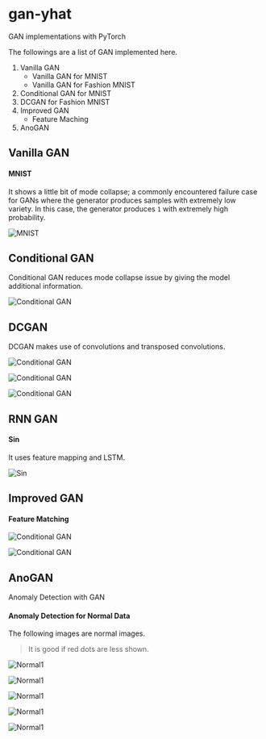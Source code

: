 # gan-yhat
GAN implementations with PyTorch

The followings are a list of GAN implemented here.

1. Vanilla GAN
    - Vanilla GAN for MNIST
    - Vanilla GAN for Fashion MNIST
2. Conditional GAN for MNIST
3. DCGAN for Fashion MNIST
4. Improved GAN
    - Feature Maching 
5. AnoGAN

## Vanilla GAN

#### MNIST 

It shows a little bit of mode collapse; a commonly encountered failure case for GANs where the generator produces samples with extremely low variety. In this case, the generator produces `1` with extremely high probability. 

![MNIST](images/vanilla_mnist.png)

## Conditional GAN

Conditional GAN reduces mode collapse issue by giving the model additional information. 

![Conditional GAN](images/conditional_gan.png)

## DCGAN

DCGAN makes use of convolutions and transposed convolutions. 

![Conditional GAN](images/dcgan.png)

![Conditional GAN](images/dcgan2.png)

![Conditional GAN](images/dcgan3.png)

## RNN GAN

#### Sin 

It uses feature mapping and LSTM.

![Sin](images/rnngan-sin.png)

## Improved GAN

#### Feature Matching

![Conditional GAN](images/feature-matching1.png)

![Conditional GAN](images/feature-matching4.png)

## AnoGAN

Anomaly Detection with GAN

#### Anomaly Detection for Normal Data

The following images are normal images. 

> It is good if red dots are less shown. 

![Normal1](images/ano_normal1.png)

![Normal1](images/ano_normal2.png)

![Normal1](images/ano_normal3.png)

![Normal1](images/ano_normal4.png)

![Normal1](images/ano_normal5.png)

